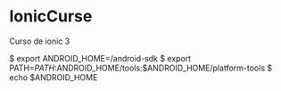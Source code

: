 # IonicCurse
Curso de ionic 3

$ export ANDROID_HOME=/android-sdk
$ export PATH=${PATH}:$ANDROID_HOME/tools:$ANDROID_HOME/platform-tools
$ echo $ANDROID_HOME

